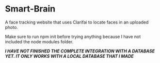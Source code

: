 # Smart-Brain

A face tracking website that uses Clarifai to locate faces in an uploaded photo.

Make sure to run npm init before trying anything because I have not included the node modules folder.

***I HAVE NOT FINISHED THE COMPLETE INTEGRATION WITH A DATABASE YET. IT ONLY WORKS WITH A LOCAL DATABASE THAT I MADE***
 
